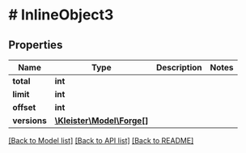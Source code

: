 # # InlineObject3

## Properties

Name | Type | Description | Notes
------------ | ------------- | ------------- | -------------
**total** | **int** |  |
**limit** | **int** |  |
**offset** | **int** |  |
**versions** | [**\Kleister\Model\Forge[]**](Forge.md) |  |

[[Back to Model list]](../../README.md#models) [[Back to API list]](../../README.md#endpoints) [[Back to README]](../../README.md)
